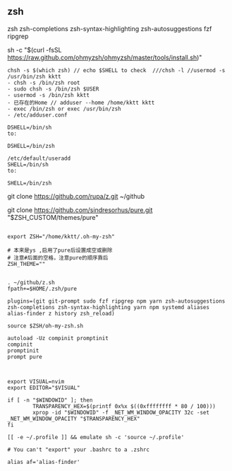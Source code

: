 ## zsh

zsh zsh-completions zsh-syntax-highlighting zsh-autosuggestions fzf ripgrep

sh -c "$(curl -fsSL https://raw.github.com/ohmyzsh/ohmyzsh/master/tools/install.sh)"

``` 一些问题
chsh -s $(which zsh) // echo $SHELL to check  ///chsh -l //usermod -s /usr/bin/zsh kktt
- chsh -s /bin/zsh root
- sudo chsh -s /bin/zsh $USER
- usermod -s /bin/zsh kktt
- 已存在的Home // adduser --home /home/kktt kktt
- exec /bin/zsh or exec /usr/bin/zsh
- /etc/adduser.conf

DSHELL=/bin/sh
to:

DSHELL=/bin/zsh

/etc/default/useradd
SHELL=/bin/sh
to:

SHELL=/bin/zsh
```

git clone https://github.com/rupa/z.git ~/github

git clone https://github.com/sindresorhus/pure.git "$ZSH_CUSTOM/themes/pure"

```.zshrc

export ZSH="/home/kktt/.oh-my-zsh"

# 本来是ys ,启用了pure后设置成空或删除
# 注意#后面的空格，注意pure的顺序靠后
ZSH_THEME=""  


. ~/github/z.sh
fpath+=$HOME/.zsh/pure

plugins=(git git-prompt sudo fzf ripgrep npm yarn zsh-autosuggestions zsh-completions zsh-syntax-highlighting yarn npm systemd aliases alias-finder z history zsh_reload)

source $ZSH/oh-my-zsh.sh

autoload -Uz compinit promptinit
compinit
promptinit
prompt pure



export VISUAL=nvim
export EDITOR="$VISUAL"

if [ -n "$WINDOWID" ]; then
        TRANSPARENCY_HEX=$(printf 0x%x $((0xffffffff * 80 / 100)))
        xprop -id "$WINDOWID" -f _NET_WM_WINDOW_OPACITY 32c -set _NET_WM_WINDOW_OPACITY "$TRANSPARENCY_HEX"
fi

[[ -e ~/.profile ]] && emulate sh -c 'source ~/.profile'

# You can't "export" your .bashrc to a .zshrc

alias af='alias-finder'
```
